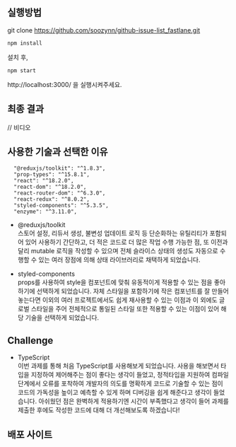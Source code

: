 ## 실행방법

git clone https://github.com/soozynn/github-issue-list_fastlane.git

```
npm install
```

설치 후,

```
npm start
```

http://localhost:3000/ 을 실행시켜주세요.

## 최종 결과

// 비디오

## 사용한 기술과 선택한 이유

```
  "@reduxjs/toolkit": "^1.8.3",
  "prop-types": "^15.8.1",
  "react": "^18.2.0",
  "react-dom": "^18.2.0",
  "react-router-dom": "^6.3.0",
  "react-redux": "^8.0.2",
  "styled-components": "^5.3.5",
  "enzyme": "^3.11.0",
```

- @reduxjs/toolkit<br />
  스토어 설정, 리듀서 생성, 불변성 업데이트 로직 등 단순화하는 유틸리티가 포함되어 있어 사용하기 간단하고, 더 적은 코드로 더 많은 작업 수행 가능한 점, 또 이전과 달리 mutable 로직을 작성할 수 있으며 전체 슬라이스 상태의 생성도 자동으로 수행할 수 있는 여러 장점에 의해 상태 라이브러리로 채택하게 되었습니다.

- styled-components<br />
  props를 사용하여 style을 컴포넌트에 맞춰 유동적이게 적용할 수 있는 점을 좋아하기에 선택하게 되었습니다. 자체 스타일을 포함하기에 작은 컴포넌트를 잘 만들어 놓는다면 이외의 여러 프로젝트에서도 쉽게 재사용할 수 있는 이점과 이 외에도 글로벌 스타일을 주어 전체적으로 통일된 스타일 또한 적용할 수 있는 이점이 있어 해당 기술을 선택하게 되었습니다.

## Challenge

- TypeScript<br />
  이번 과제를 통해 처음 TypeScript를 사용해보게 되었습니다. 사용을 해보면서 타입을 지정하여 제어해주는 점이 좋다는 생각이 들었고, 정적타입을 지원하여 컴파일단계에서 오류를 포착하여 개발자의 의도를 명확하게 코드로 기술할 수 있는 점이 코드의 가독성을 높이고 예측할 수 있게 하며 디버깅을 쉽게 해준다고 생각이 들었습니다. 아쉬웠던 점은 완벽하게 적용하기엔 시간이 부족했다고 생각이 들어 과제를 제출한 후에도 작성한 코드에 대해 더 개선해보도록 하겠습니다!

## 배포 사이트
